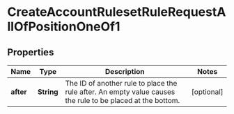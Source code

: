 

# CreateAccountRulesetRuleRequestAllOfPositionOneOf1


## Properties

| Name | Type | Description | Notes |
|------------ | ------------- | ------------- | -------------|
|**after** | **String** | The ID of another rule to place the rule after. An empty value causes the rule to be placed at the bottom. |  [optional] |



